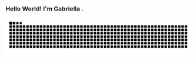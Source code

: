 ### Hello World! I'm Gabriella .
 
 
<!--<img align="right" alt="Gif-Gabi" height="130" width="130" src="https://pa1.narvii.com/6516/a54aef99ec842ef0044cdb56d42a79af643c7d1f_hq.gif">-->
 
 
  
 ![Snake animation](https://github.com/hellolima/hellolima/blob/output/github-contribution-grid-snake.svg)
